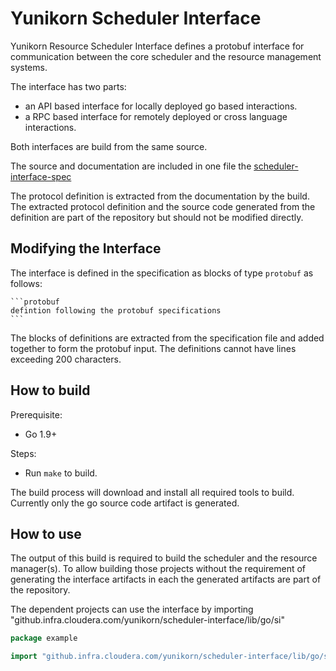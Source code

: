 # Yunikorn Scheduler Interface
Yunikorn Resource Scheduler Interface defines a protobuf interface for communication between the core scheduler and the resource management systems.

The interface has two parts:
* an API based interface for locally deployed go based interactions.
* a RPC based interface for remotely deployed or cross language interactions.

Both interfaces are build from the same source.

The source and documentation are included in one file the [scheduler-interface-spec](./scheduler-interface-spec.md)

The protocol definition is extracted from the documentation by the build. The extracted protocol definition and the source code generated from the definition are part of the repository but should not be modified directly. 

## Modifying the Interface
The interface is defined in the specification as blocks of type `protobuf` as follows:
````
```protobuf
defintion following the protobuf specifications
```
````
The blocks of definitions are extracted from the specification file and added together to form the protobuf input. The definitions cannot have lines exceeding 200 characters.

## How to build
Prerequisite: 
- Go 1.9+
  
Steps: 
- Run `make` to build.

The build process will download and install all required tools to build. 
Currently only the go source code artifact is generated.

## How to use 
The output of this build is required to build the scheduler and the resource manager(s). To allow building those projects without the requirement of generating the interface artifacts in each the generated artifacts are part of the repository.

The dependent projects can use the interface by importing "github.infra.cloudera.com/yunikorn/scheduler-interface/lib/go/si"
```go
package example

import "github.infra.cloudera.com/yunikorn/scheduler-interface/lib/go/si"
```